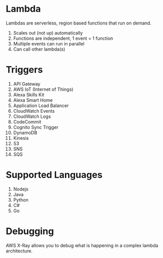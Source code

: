 # Lambda

Lambdas are serverless, region based functions that run on demand.

1. Scales out (not up) automatically
2. Functions are independent, 1 event = 1 function
3. Multiple events can run in parallel
4. Can call other lambda(s)

# Triggers

1. API Gateway
2. AWS IoT (Internet of Things)
3. Alexa Skills Kit
4. Alexa Smart Home
5. Application Load Balancer
6. CloudWatch Events
7. CloudWatch Logs
8. CodeCommit
9. Cognito Sync Trigger
10. DynamoDB
11. Kinesis
12. S3
13. SNS
14. SQS

# Supported Languages

1. Nodejs
2. Java
3. Python
4. C#
5. Go

# Debugging

AWS X-Ray allows you to debug what is happening in a complex lambda architecture.
